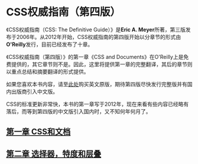 # CSS权威指南（第四版）

《CSS权威指南（CSS: The Definitive Guide）》是**Eric A. Meyer**所著，第三版发布于2006年。从2012年开始，CSS权威指南的第四版开始以分章节的形式由**O'Reilly**发行，目前已经发布了十章。

《CSS权威指南（第四版）》的第一章《CSS and Documents》在O'Reilly上是免费提供的，其它章节则不是。因此，这里将提供第一章的完整翻译，其后的章节则以重点总结和摘要翻译的形式提供。

如果您喜欢本书内容，请至[此处](http://www.oreilly.com/pub/au/52)购买英文原版，期待第四版尽快发行完整版并有国内出版商引入中文版。

CSS的标准更新非常快，本书的第一章写于2012年，现在来看有些内容已经略有落后，而等到第四版的中文版引入国内时，又不知何年何月了。

## [第一章 CSS和文档](./1_CSS和文档/README.md)
## [第二章 选择器，特度和层叠](./2_选择器，特度和层叠/README.md)
